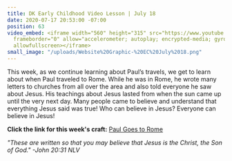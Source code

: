 ```yaml
---
title: DK Early Childhood Video Lesson | July 18
date: 2020-07-17 20:53:00 -07:00
position: 63
video_embed: <iframe width="560" height="315" src="https://www.youtube.com/embed/eXTTdnoDq7g"
  frameborder="0" allow="accelerometer; autoplay; encrypted-media; gyroscope; picture-in-picture"
  allowfullscreen></iframe>
small_image: "/uploads/Website%20Graphic-%20EC%20July%2018.png"
---
```


This week, as we continue learning about Paul’s travels, we get to learn about when Paul traveled to Rome. While he was in Rome, he wrote many letters to churches from all over the area and also told everyone he saw about Jesus. His teachings about Jesus lasted from when the sun came up until the very next day. Many people came to believe and understand that everything Jesus said was true! Who can believe in Jesus? Everyone can believe in Jesus!

**Click the link for this week's craft:**
[Paul Goes to Rome](https://drive.google.com/file/d/1b3aY0uoeLOaCLhWZRHsHDubmlOZlWEyt/view?usp=sharing)

*"These are written so that you may believe that Jesus is the Christ, the Son of God." -John 20:31 NLV*